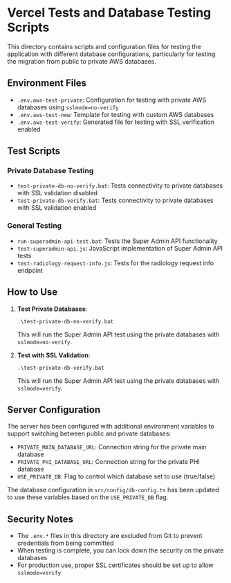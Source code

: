 # Vercel Tests and Database Testing Scripts

This directory contains scripts and configuration files for testing the application with different database configurations, particularly for testing the migration from public to private AWS databases.

## Environment Files

- `.env.aws-test-private`: Configuration for testing with private AWS databases using `sslmode=no-verify`
- `.env.aws-test-new`: Template for testing with custom AWS databases
- `.env.aws-test-verify`: Generated file for testing with SSL verification enabled

## Test Scripts

### Private Database Testing

- `test-private-db-no-verify.bat`: Tests connectivity to private databases with SSL validation disabled
- `test-private-db-verify.bat`: Tests connectivity to private databases with SSL validation enabled

### General Testing

- `run-superadmin-api-test.bat`: Tests the Super Admin API functionality
- `test-superadmin-api.js`: JavaScript implementation of Super Admin API tests
- `test-radiology-request-info.js`: Tests for the radiology request info endpoint

## How to Use

1. **Test Private Databases**:
   ```
   .\test-private-db-no-verify.bat
   ```
   This will run the Super Admin API test using the private databases with `sslmode=no-verify`.

2. **Test with SSL Validation**:
   ```
   .\test-private-db-verify.bat
   ```
   This will run the Super Admin API test using the private databases with `sslmode=verify`.

## Server Configuration

The server has been configured with additional environment variables to support switching between public and private databases:

- `PRIVATE_MAIN_DATABASE_URL`: Connection string for the private main database
- `PRIVATE_PHI_DATABASE_URL`: Connection string for the private PHI database
- `USE_PRIVATE_DB`: Flag to control which database set to use (true/false)

The database configuration in `src/config/db-config.ts` has been updated to use these variables based on the `USE_PRIVATE_DB` flag.

## Security Notes

- The `.env.*` files in this directory are excluded from Git to prevent credentials from being committed
- When testing is complete, you can lock down the security on the private databases
- For production use, proper SSL certificates should be set up to allow `sslmode=verify`